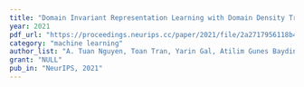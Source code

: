 ```yaml
---
title: "Domain Invariant Representation Learning with Domain Density Transformations"
year: 2021
pdf_url: "https://proceedings.neurips.cc/paper/2021/file/2a2717956118b4d223ceca17ce3865e2-Paper.pdf"
category: "machine learning"
author_list: "A. Tuan Nguyen, Toan Tran, Yarin Gal, Atilim Gunes Baydin"
grant: "NULL"
pub_in: "NeurIPS, 2021"
---
```

